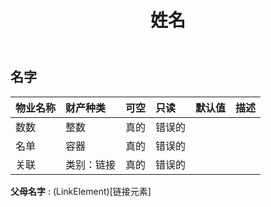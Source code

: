 ﻿---
title: 姓名
second_title: Aspose.Cells Cloud Documen
type: docs
url: /zh/specification/model/names/
description: Aspose.Cells 云模型规范：名称。轻松处理 Excel 和其他电子表格文档，具有打开、生成、编辑、拆分、合并、比较和转换等功能
weight: 50
---
## **名字**

 

|物业名称|财产种类|可空|只读|默认值|描述|
|:- |:- |:- |:- |:- |:- |
|数数|整数|真的|错误的|||
|名单|容器|真的|错误的|||
|关联|类别：链接|真的|错误的|||

**父母名字** : (LinkElement)[链接元素]